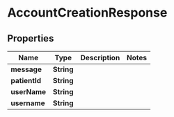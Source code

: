 

# AccountCreationResponse


## Properties

| Name | Type | Description | Notes |
|------------ | ------------- | ------------- | -------------|
|**message** | **String** |  |  |
|**patientId** | **String** |  |  |
|**userName** | **String** |  |  |
|**username** | **String** |  |  |



